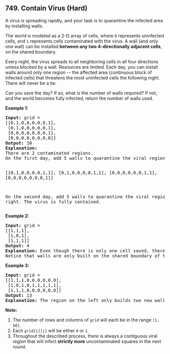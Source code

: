 <!--|This file generated by command(leetcode description); DO NOT EDIT.    |-->
<!--+----------------------------------------------------------------------+-->
<!--|@author    Openset <openset.wang@gmail.com>                           |-->
<!--|@link      https://github.com/openset                                 |-->
<!--|@home      https://github.com/openset/leetcode                        |-->
<!--+----------------------------------------------------------------------+-->

## 749. Contain Virus (Hard)

<p>
A virus is spreading rapidly, and your task is to quarantine the infected area by installing walls.
</p><p>
The world is modeled as a 2-D array of cells, where <code>0</code> represents uninfected cells, and <code>1</code> represents cells contaminated with the virus.  A wall (and only one wall) can be installed <b>between any two 4-directionally adjacent cells</b>, on the shared boundary.
</p><p>
Every night, the virus spreads to all neighboring cells in all four directions unless blocked by a wall.
Resources are limited. Each day, you can install walls around only one region -- the affected area (continuous block of infected cells) that threatens the most uninfected cells the following night. There will never be a tie.
</p><p>
Can you save the day? If so, what is the number of walls required? If not, and the world becomes fully infected, return the number of walls used.
</p><p>

<p><b>Example 1:</b><br />
<pre>
<b>Input:</b> grid = 
[[0,1,0,0,0,0,0,1],
 [0,1,0,0,0,0,0,1],
 [0,0,0,0,0,0,0,1],
 [0,0,0,0,0,0,0,0]]
<b>Output:</b> 10
<b>Explanation:</b>
There are 2 contaminated regions.
On the first day, add 5 walls to quarantine the viral region on the left. The board after the virus spreads is:

[[0,1,0,0,0,0,1,1],
 [0,1,0,0,0,0,1,1],
 [0,0,0,0,0,0,1,1],
 [0,0,0,0,0,0,0,1]]

On the second day, add 5 walls to quarantine the viral region on the right. The virus is fully contained.
</pre>
</p>

<p><b>Example 2:</b><br />
<pre>
<b>Input:</b> grid = 
[[1,1,1],
 [1,0,1],
 [1,1,1]]
<b>Output:</b> 4
<b>Explanation:</b> Even though there is only one cell saved, there are 4 walls built.
Notice that walls are only built on the shared boundary of two different cells.
</pre>
</p>

<p><b>Example 3:</b><br />
<pre>
<b>Input:</b> grid = 
[[1,1,1,0,0,0,0,0,0],
 [1,0,1,0,1,1,1,1,1],
 [1,1,1,0,0,0,0,0,0]]
<b>Output:</b> 13
<b>Explanation:</b> The region on the left only builds two new walls.
</pre>
</p>

<p><b>Note:</b><br>
<ol>
<li>The number of rows and columns of <code>grid</code> will each be in the range <code>[1, 50]</code>.</li>
<li>Each <code>grid[i][j]</code> will be either <code>0</code> or <code>1</code>.</li>
<li>Throughout the described process, there is always a contiguous viral region that will infect <b>strictly more</b> uncontaminated squares in the next round.</li>
</ol>
</p>